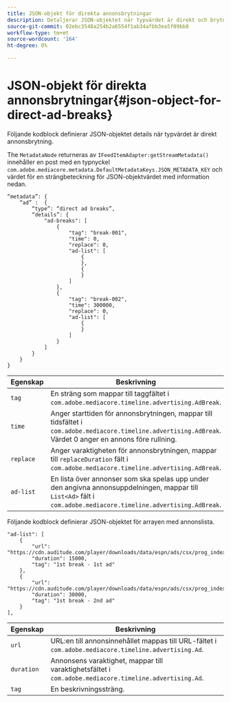 ```yaml
---
title: JSON-objekt för direkta annonsbrytningar
description: Detaljerar JSON-objektet när typvärdet är direkt och brytningar
source-git-commit: 02ebc3548a254b2a6554f1ab34afbb3ea5f09bb8
workflow-type: tm+mt
source-wordcount: '164'
ht-degree: 0%

---
```


# JSON-objekt för direkta annonsbrytningar{#json-object-for-direct-ad-breaks}

Följande kodblock definierar JSON-objektet details när typvärdet är direkt annonsbrytning.

The `MetadataNode` returneras av `IFeedItemAdapter:getStreamMetadata()` innehåller en post med en typnyckel `com.adobe.mediacore.metadata.DefaultMetadataKeys.JSON_METADATA_KEY` och värdet för en strängbeteckning för JSON-objektvärdet med information nedan.

```
“metadata”: { 
    “ad” :  { 
        “type”: “direct ad breaks”, 
        “details”: { 
            "ad-breaks": [ 
                { 
                    "tag": "break-001", 
                    "time": 0, 
                    "replace": 0, 
                    "ad-list": [ 
                        { 
                        }, 
                        { 
                        } 
                    ] 
                }, 
                { 
                    "tag": "break-002", 
                    "time": 300000, 
                    "replace": 0, 
                    "ad-list": [ 
                        { 
                        } 
                    ] 
                } 
            ] 
        } 
    } 
} 
```

| Egenskap | Beskrivning |
|---|---|
| `tag` | En sträng som mappar till taggfältet i `com.adobe.mediacore.timeline.advertising.AdBreak`. |
| `time` | Anger starttiden för annonsbrytningen, mappar till tidsfältet i `com.adobe.mediacore.timeline.advertising.AdBreak`. Värdet 0 anger en annons före rullning. |
| `replace` | Anger varaktigheten för annonsbrytningen, mappar till `replaceDuration` fält i `com.adobe.mediacore.timeline.advertising.AdBreak`. |
| `ad-list` | En lista över annonser som ska spelas upp under den angivna annonsuppdelningen, mappar till `List<Ad>` fält i `com.adobe.mediacore.timeline.advertising.AdBreak`. |

Följande kodblock definierar JSON-objektet för arrayen med annonslista.

```
"ad-list": [ 
    { 
        "url": "https://cdn.auditude.com/player/downloads/data/espn/ads/csx/prog_index.m3u8", 
        "duration": 15000, 
        "tag": "1st break - 1st ad" 
    }, 
    { 
        "url": "https://cdn.auditude.com/player/downloads/data/espn/ads/csx/prog_index.m3u8", 
        "duration": 30000, 
        "tag": "1st break - 2nd ad" 
    } 
], 
```

| Egenskap | Beskrivning |
|---|---|
| `url` | URL:en till annonsinnehållet mappas till URL-fältet i `com.adobe.mediacore.timeline.advertising.Ad`. |
| `duration` | Annonsens varaktighet, mappar till varaktighetsfältet i `com.adobe.mediacore.timeline.advertising.Ad`. |
| `tag` | En beskrivningssträng. |
